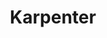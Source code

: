 ---
git: https://github.com/aws/karpenter
logohandle: karpentersh
sort: karpenter
title: Karpenter
website: https://karpenter.sh/
---